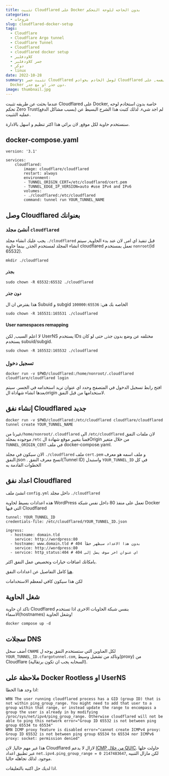 ```yaml
---
title: تثبيت Cloudflared على Docker بدون الحاجه للوحة التحكم
categories:
  - شروحات
slug: cloudflared-docker-setup
tags:
  - Cloudflare
  - Cloudflare Argo tunnel
  - Cloudflare Tunnel
  - Cloudflared
  - cloudflared docker setup
  - كلاودفلير
  - جسر كلاودفلير
  - دوكر
  - linux
date: 2022-10-28
summary: تثبيت جسر Cloudflared لوصل الخادم بخوادم Cloudflared دون كشف الخادم نفسه, على
  Docker دون جذر او مع جذر.
image: thumbnail.jpg
---
```


عندما بحثت عن طريقه تثبيت Cloudflared على Docker, خاصة بدون استخادم لوحه تحكم Zero Trust(بسبب مشاكل الدفع) لم اجد شيء.
لذلك كتبت هذا الشرح البسيط عن عمليه التثبيت.

سنستخدم حاوية لكل موقع, لان برائي هذا اكثر تنظيم و اسهل بالادارة.

## docker-compose.yaml
```
version: '3.1'

services:
    cloudflared:
        image: cloudflare/cloudflared
        restart: always
        environment:
        - TUNNEL_ORIGIN_CERT=/etc/cloudflared/cert.pem
        - TUNNEL_EDGE_IP_VERSION=auto #use IPv4 and IPv6
        volumes:
        - ./cloudflared:/etc/cloudflared
        command: tunnel run YOUR_TUNNEL_NAME
```

## وصل Cloudflared بعنوانك

### أنشئ مجلد `cloudflared`
يجب عليك انشاء مجلد `./cloudflared` قبل تنفيذ اي امر, لان عند بدء الحاوية, سيتم انشاء المجلد لمستخدم الجذر, بينما حاوية cloudflared تعمل بمستخدم `nonroot`(id 65532).

```
mkdir ./cloudflared
```
#### بجذر
```
sudo chown -R 65532:65532 ./cloudflared
```

#### دون جذر
هذا يفترض ان ال Subuid و subgid الخاصه بك هي: `100000:65536`
```
sudo chown -R 165531:165531 ./cloudflared
```

#### User namespaces remapping
لا اعلم السبب, لكن UserNS يستخدم IDs مختلفه عن وضع بدون جذر, حتى لو كان يستخدم subuid/subgid.
```
sudo chown -R 165532:165532 ./cloudflared
```

### تسجيل دخول

```
docker run -v $PWD/cloudflared:/home/nonroot/.cloudflared cloudflare/cloudflared login
```
افتح رابط تسجيل الدخول في المتصفح وحدد اي عنوان تريد استخدامه في الجسر.
سيتم بعدها انشاء شهاداة الorigin لاستخدامها من قبل النفق.

## إنشاء نفق Cloudflared جديد

```
docker run -v $PWD/cloudflared:/etc/cloudflared cloudflare/cloudflared tunnel create YOUR_TUNNEL_NAME
```
غيرنا من`/home/nonroot/.cloudflared` الى `/etc/cloudflared` لان ملفات النفق موجوده بمجلد `/etc`
قمنا بتغيير موقع شهادة الOrigin من خلال متغير `TUNNEL_ORIGIN_CERT` في ملف docker-compose.yaml.

الان سيكون في مجلد `./cloudflared` ملف `cert.pem` و ملف اسمه هو معرف النفق.json .
انسخ معرف النفق(Tunnel ID) واستبدل `YOUR_TUNNEL_ID` في كل الخطوات القادمة به

## اعداد نفق Cloudflared

انشئ ملف `config.yml` داخل مجلد `./cloudflared`

هذه اعدادات بسيط لحاوية WordPress تعمل على منفذ 80 داخل نفس شبكة Docker التي فيها Cloudflared

```
tunnel: YOUR_TUNNEL_ID
credentials-file: /etc/cloudflared/YOUR_TUNNEL_ID.json

ingress:
  - hostname: domain.tld
    service: http://wordpress:80
  - hostname: www.domain.tld # بدون هذا الاعداد سيظهر خطأ 404
    service: http://wordpress:80
  - service: http_status:404 # اي عنوان اخر سوف يصل إلى 404
```
بامكانك اضافات خيارات وتخصيص عمل النفق اكثر.

[هنا](https://developers.cloudflare.com/cloudflare-one/connections/connect-apps/install-and-setup/tunnel-guide/local/local-management/) كامل التفاصيل عن اعدادات النفق.

لكن هذا سيكون كافي لمعظم الاستخدامات

## شغل الحاوية
تاكد ان حاوية Cloudflared بنفس شبكة الحاويات الاخرى اذا تستخدم الاسماء(hostnames) وشغل الحاوية!

```
docker compose up -d
```

## سجلات DNS

أضف سجل `CNAME` لكل العناوين التي ستستخدم النفق يوجه ل `YOUR_TUNNEL_ID.cfargotunnel.com`, وتاكد من تشغيل وسيط(proxy) من Cloudflare (السحابه يجب ان تكون برتقالية).

## ملاحظة على Docker Rootless او UserNS

اذا وجد هذا الخطا:
```
WRN The user running cloudflared process has a GID (group ID) that is not within ping_group_range. You might need to add that user to a group within that range, or instead update the range to encompass a group the user is already in by modifying /proc/sys/net/ipv4/ping_group_range. Otherwise cloudflared will not be able to ping this network error="Group ID 65532 is not between ping group 65534 to 65534"
WRN ICMP proxy feature is disabled error="cannot create ICMPv4 proxy: Group ID 65532 is not between ping group 65534 to 65534 nor ICMPv6 proxy: socket: permission denied"

```
هذا غير مهم حاليا, لان Cloudflared لازال لا يدعم [ICMP من خلال QUIC](https://github.com/cloudflare/cloudflared/issues/726).
حاولت حلها عبر تطبيق اعداد `net.ipv4.ping_group_range = 0 2147483647`, لكن مازال التنبيه موجود.
لذلك تجاهله حاليا.

اذا لديك حل اكتبه بالتعليقات.